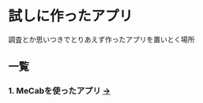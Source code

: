 # 試しに作ったアプリ
調査とか思いつきでとりあえず作ったアプリを置いとく場所

## 一覧
### 1. MeCabを使ったアプリ [→](https://github.com/urchin-hat/my_trash_apps/tree/master/MeCabSampleApp)

